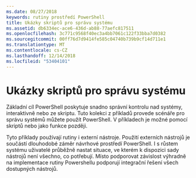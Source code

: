```yaml
---
ms.date: 08/27/2018
keywords: rutiny prostředí PowerShell
title: Ukázky skriptů pro správu systému
ms.assetid: db6334ec-ace6-436d-ab88-77aefc817511
ms.openlocfilehash: 3c771c9568f40ec3a4bb7061c122f33bba7d0382
ms.sourcegitcommit: 00ff76d7d9414fe585c04740b739b9cf14d711e1
ms.translationtype: MT
ms.contentlocale: cs-CZ
ms.lasthandoff: 12/14/2018
ms.locfileid: "53404101"
---
```

# <a name="sample-scripts-for-system-administration"></a>Ukázky skriptů pro správu systému

Základní cíl PowerShell poskytuje snadno správní kontrolu nad systémy, interaktivně nebo ze skriptu. Tuto kolekci z příkladů provede scénáře pro správu systémů můžete použít PowerShell. V příkladech je možné pomocí skriptů nebo jako funkce později.

Tyto příklady používají rutiny i externí nástroje. Použití externích nástrojů je součástí dlouhodobé záměr návrhové prostředí PowerShell. I s růstem systému uživatelé průběžně nastat situace, ve kterém k dispozici sady nástrojů není všechno, co potřebují. Místo podporovat závislost výhradně na implementace rutiny Powershellu podporují integrační řešení všech dostupných nástrojů.